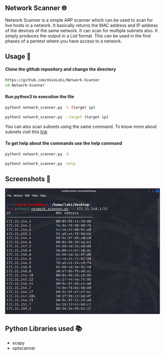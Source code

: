 
## Network Scanner 🌐

Network Scanner is a simple ARP scanner which can be used to scan for live hosts in a network. It basically returns the MAC address and IP address of the devices of the same network. It can scan for multiple subnets also. It simply produces the output in a List format. This can be used in the first phases of a pentest where you have access to a network.


## Usage 🚀
#### Clone the github repository and change the directory
```bash
https://github.com/okieLoki/Network-Scanner
cd Network-Scanner
```
#### Run python3 to executive the file
```bash
python3 network_scanner.py -t (target ip)
```
```bash
python3 network_scanner.py --target (target ip)
```

You can also scan subnets using the same command.
To know more about subnets visit this [link](https://www.freecodecamp.org/news/subnet-cheat-sheet-24-subnet-mask-30-26-27-29-and-other-ip-address-cidr-network-references/)
#### To get help about the commands use the help command
```bash
python3 network_scanner.py -h
```
```bash
python3 network_scanner.py -help
```

## Screenshots 📸

![](images/image.jpeg)


## Python Libraries used 📚

- scapy
- optscanner


